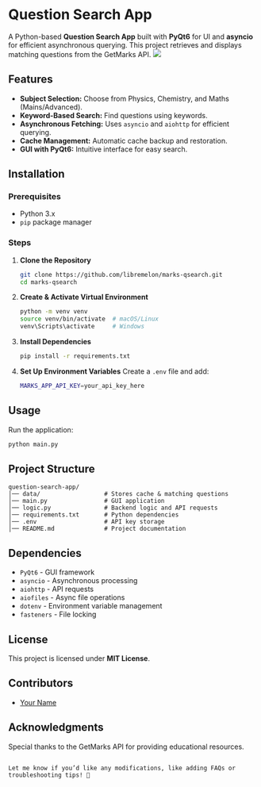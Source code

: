 # Question Search App

A Python-based **Question Search App** built with **PyQt6** for UI and **asyncio** for efficient asynchronous querying. This project retrieves and displays matching questions from the GetMarks API.
<img src="https://github.com/user-attachments/assets/35a505c4-d559-452b-852e-e0c40accceb4">

## Features
- **Subject Selection:** Choose from Physics, Chemistry, and Maths (Mains/Advanced).
- **Keyword-Based Search:** Find questions using keywords.
- **Asynchronous Fetching:** Uses `asyncio` and `aiohttp` for efficient querying.
- **Cache Management:** Automatic cache backup and restoration.
- **GUI with PyQt6:** Intuitive interface for easy search.

## Installation

### Prerequisites
- Python 3.x
- `pip` package manager

### Steps
1. **Clone the Repository**
   ```sh
   git clone https://github.com/libremelon/marks-qsearch.git
   cd marks-qsearch
   ```

2. **Create & Activate Virtual Environment**
   ```sh
   python -m venv venv
   source venv/bin/activate  # macOS/Linux
   venv\Scripts\activate     # Windows
   ```

3. **Install Dependencies**
   ```sh
   pip install -r requirements.txt
   ```

4. **Set Up Environment Variables**
   Create a `.env` file and add:
   ```sh
   MARKS_APP_API_KEY=your_api_key_here
   ```

## Usage
Run the application:
```sh
python main.py
```

## Project Structure
```plaintext
question-search-app/
│── data/                  # Stores cache & matching questions
│── main.py                # GUI application
│── logic.py               # Backend logic and API requests
│── requirements.txt       # Python dependencies
│── .env                   # API key storage
│── README.md              # Project documentation
```

## Dependencies
- `PyQt6` - GUI framework
- `asyncio` - Asynchronous processing
- `aiohttp` - API requests
- `aiofiles` - Async file operations
- `dotenv` - Environment variable management
- `fasteners` - File locking

## License
This project is licensed under **MIT License**.

## Contributors
- [Your Name](https://github.com/your-profile)

## Acknowledgments
Special thanks to the GetMarks API for providing educational resources.
```

Let me know if you’d like any modifications, like adding FAQs or troubleshooting tips! 🚀
